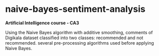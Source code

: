 # naive-bayes-sentiment-analysis
**Artificial Intelligence course - CA3**  

Using the Naive Bayes algorithm with additive smoothing, comments of Digikala dataset classified into two classes: recommended and not recommended. several pre-processing algorithms used before applying Naive Bayes.

